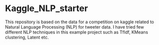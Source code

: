 # Kaggle_NLP_starter
This repository is based on the data for a competition on kaggle related to Natural Language Processing (NLP) for tweeter data. I have tried few different NLP techniques in this example project such as TfIdf, KMeans clustering, Latent etc. 
